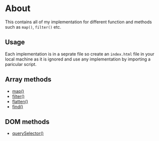 # About

This contains all of my implementation for different function and methods such as `map()`, `filter()` etc.

## Usage

Each implementation is in a seprate file so create an `index.html` file in your local machine as it is ignored 
and use any implementation by importing a paricular script.

## Array methods 

- [map()](https://github.com/iamrishupatel/polyfills-for-js/blob/main/array-methods/map.js)
- [filter()](https://github.com/iamrishupatel/polyfills-for-js/blob/main/array-methods/filter.js)
- [flatten()](https://github.com/iamrishupatel/polyfills-for-js/blob/main/array-methods/flatten.js)
- [find()](https://github.com/iamrishupatel/polyfills-for-js/blob/main/array-methods/find.js)

## DOM methods

- [querySelector()](https://github.com/iamrishupatel/polyfills-for-js/blob/main/DOM/querySelector.js)